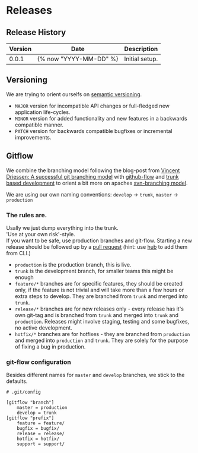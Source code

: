 # Releases

## Release History

| Version | Date | Description |
| --- | --- | --- |
| 0.0.1 | {% now "YYYY-MM-DD" %} | Initial setup. |

## Versioning

We are trying to orient ourselfs on [semantic versioning](https://semver.org/lang/de/).
- `MAJOR` version for incompatible API changes or full-fledged new application life-cycles.
- `MINOR` version for added functionality and new features in a backwards compatible manner.
- `PATCH` version for backwards compatible bugfixes or incremental improvements.

## Gitflow 

We combine the branching model following the blog-post from [Vincent Driessen: A successful git branching model](https://nvie.com/posts/a-successful-git-branching-model/) with [github-flow](https://docs.github.com/get-started/quickstart/github-flow) and [trunk based development](https://trunkbaseddevelopment.com/) to orient a bit more on apaches [svn-branching model](https://subversion.apache.org/quick-start).

We are using our own naming conventions: `develop` -> `trunk`, `master` -> `production`


### The rules are.

Usally we just dump everything into the trunk.  
'Use at your own risk'-style.  
If you want to be safe, use production branches and git-flow.
Starting a new release should be followed up by a [pull request](https://docs.github.com/articles/creating-a-pull-request) (hint: use [hub](https://hub.github.com/) to add them from CLI.)  
- `production` is the production branch, this is live.
- `trunk` is the development branch, for smaller teams this might be enough
- `feature/*` branches are for specific features, they should be created only, if the feature is not trivial and will take more than a few hours or extra steps to develop. They are branched from `trunk` and merged into `trunk`.
- `release/*` branches are for new releases only - every release has it's own git-tag and is branched from `trunk` and merged into `trunk` and `production`. Releases might involve staging, testing and some bugfixes, no active development.
- `hotfix/*` branches are for hotfixes - they are branched from `production` and merged into `production` and `trunk`. They are solely for the purpose of fixing a bug in production.

### git-flow configuration

Besides different names for `master` and `develop` branches, we stick to the defaults.

```.git/config
# .git/config

[gitflow "branch"]
    master = production
    develop = trunk
[gitflow "prefix"]
    feature = feature/
    bugfix = bugfix/
    release = release/
    hotfix = hotfix/
    support = support/

```
